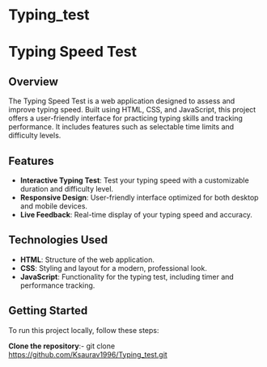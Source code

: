 # Typing_test
# Typing Speed Test

## Overview

The Typing Speed Test is a web application designed to assess and improve typing speed. Built using HTML, CSS, and JavaScript, this project offers a user-friendly interface for practicing typing skills and tracking performance. It includes features such as selectable time limits and difficulty levels.

## Features

- **Interactive Typing Test**: Test your typing speed with a customizable duration and difficulty level.
- **Responsive Design**: User-friendly interface optimized for both desktop and mobile devices.
- **Live Feedback**: Real-time display of your typing speed and accuracy.

## Technologies Used

- **HTML**: Structure of the web application.
- **CSS**: Styling and layout for a modern, professional look.
- **JavaScript**: Functionality for the typing test, including timer and performance tracking.

## Getting Started

To run this project locally, follow these steps:

 **Clone the repository**:-
   git clone https://github.com/Ksaurav1996/Typing_test.git
